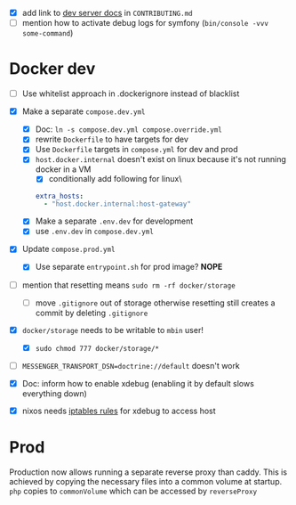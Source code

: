 - [x] add link to [dev server docs](docs/04-contributing/development_environment) in `CONTRIBUTING.md`
- [ ] mention how to activate debug logs for symfony (`bin/console -vvv some-command`)
# Docker dev

- [ ] Use whitelist approach in .dockerignore instead of blacklist
- [x] Make a separate `compose.dev.yml`
  - [x] Doc: `ln -s compose.dev.yml compose.override.yml`
  - [x] rewrite `Dockerfile` to  have targets for dev
  - [x] Use `Dockerfile` targets in `compose.yml` for dev and prod
  - [x] `host.docker.internal` doesn't exist on linux because it's not running docker in a VM
    - [x] conditionally add following for linux\
    ```yaml
    extra_hosts:
      - "host.docker.internal:host-gateway"
    ```
  - [x] Make a separate `.env.dev` for development
  - [x] use `.env.dev` in `compose.dev.yml`
- [x] Update `compose.prod.yml`
  - [x] Use separate `entrypoint.sh` for prod image? **NOPE**
- [ ] mention that resetting means `sudo rm -rf docker/storage`
  - [ ] move `.gitignore` out of storage otherwise resetting still creates a commit by deleting `.gitignore`
- [x] `docker/storage` needs to be writable to `mbin` user!
  - [x] `sudo chmod 777 docker/storage/*`
- [ ] `MESSENGER_TRANSPORT_DSN=doctrine://default` doesn't work

- [x] Doc: inform how to enable xdebug (enabling it by default slows everything down)

- [x] nixos needs [iptables rules](https://discourse.nixos.org/t/docker-container-not-resolving-to-host/30259/8) for xdebug to access host

# Prod

Production now allows running a separate reverse proxy than caddy.
This is achieved by copying the necessary files into a common volume at startup.
`php` copies to `commonVolume` which can be accessed by `reverseProxy`
